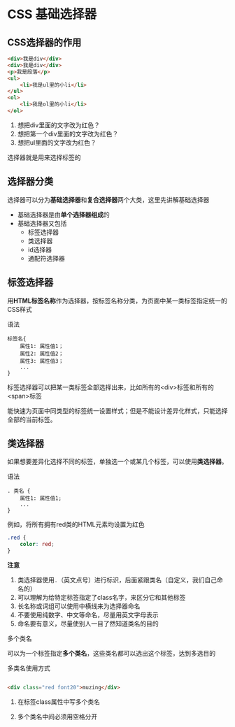 # CSS 基础选择器



## CSS选择器的作用

```html
<div>我是div</div>
<div>我是div</div>
<p>我是段落</p>
<ul>
    <li>我是ul里的小li</li>
</ul>
<ol>
    <li>我是ol里的小li</li>
</ol>
```

1. 想把div里面的文字改为红色？
2. 想把第一个div里面的文字改为红色？
3. 想把ul里面的文字改为红色？

选择器就是用来选择标签的



## 选择器分类
选择器可以分为**基础选择器**和**复合选择器**两个大类，这里先讲解基础选择器

- 基础选择器是由**单个选择器组成**的
- 基础选择器又包括
  - 标签选择器
  - 类选择器
  - id选择器
  - 通配符选择器



## 标签选择器

用**HTML标签名称**作为选择器，按标签名称分类，为页面中某一类标签指定统一的CSS样式



语法

```
标签名{
    属性1: 属性值1；
    属性2: 属性值2；
    属性3: 属性值3；
    ...
}
```



标签选择器可以把某一类标签全部选择出来，比如所有的\<div>标签和所有的\<span>标签

能快速为页面中同类型的标签统一设置样式；但是不能设计差异化样式，只能选择全部的当前标签。



## 类选择器

如果想要差异化选择不同的标签，单独选一个或某几个标签，可以使用**类选择器**。



语法

```
. 类名 {
    属性1: 属性值1;
    ...
}
```

例如，将所有拥有red类的HTML元素均设置为红色

```css
.red {
    color: red;
}
```

**注意**

1. 类选择器使用`.`（英文点号）进行标识，后面紧跟类名（自定义，我们自己命名的）
2. 可以理解为给特定标签指定了class名字，来区分它和其他标签
3. 长名称或词组可以使用中横线来为选择器命名
4. 不要使用纯数字、中文等命名，尽量用英文字母表示
5. 命名要有意义，尽量使别人一目了然知道类名的目的

多个类名

可以为一个标签指定**多个类名**，这些类名都可以选出这个标签，达到多选目的

多类名使用方式

```html

<div class="red font20">muzing</div>
```

1. 在标签class属性中写多个类名

2. 多个类名中间必须用空格分开
